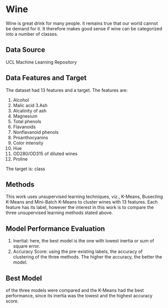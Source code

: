 # Wine
Wine is great drink for many people. it remains true that our world cannot be demand for it. It therefore makes good sense if wine can be categorized into a number of classes.

## Data Source
UCL Machine Learning Repository

## Data Features and Target
The dataset had 13 features and a target. The features are:
1. Alcohol
2. Malic acid
3.Ash
4. Alcalinity of ash
5. Magnesium
6. Total phenols
7. Flavanoids
8. Nonflavanoid phenols
9. Proanthocyanins
10. Color intensity
11. Hue
12. OD280/OD315 of diluted wines
13. Proline

The target is: class

## Methods
This work uses unsupervised learning techniques, viz., K-Means, Busecting K-Means and Mini-Batch K-Means to cluster wines with 13 features. Each feature has its label, however the interest in this work is to compare the three unsupervised learning methods stated above. 

## Model Performance Evaluation
1. Inertial: here, the best model is the one with lowest inertia or sum of square error.
2. Accuracy Score: using the pre-existing labels, the accuracy of clustering of the three methods. The higher the accuracy, the better the model.

## Best Model
of the three models were compared and the K-Means had the best performance, since its inertia was the lowest and the highest accuracy score.



